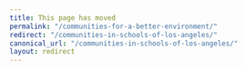 ```yaml
---
title: This page has moved
permalink: "/communities-for-a-better-environment/"
redirect: "/communities-in-schools-of-los-angeles/"
canonical_url: "/communities-in-schools-of-los-angeles/"
layout: redirect
---
```

